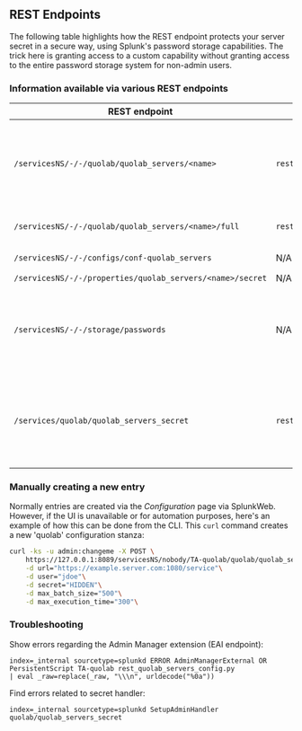 ## REST Endpoints

The following table highlights how the REST endpoint protects your server secret in a secure way, using Splunk's password storage capabilities.  The trick here is granting access to a custom capability without granting access to the entire password storage system for non-admin users.


### Information available via various REST endpoints

| REST endpoint | Script | Information shown |
| ------------- | ------ | ----------------- |
| `/servicesNS/-/-/quolab/quolab_servers/<name>` | `rest_quolab_servers_config.py` | Write properties and unencrypted 'secret'; restricted via capabilities.  Only `read_quolab_servers_config` can read, and `edit_quolab_servers_config` can write.|
| `/servicesNS/-/-/quolab/quolab_servers/<name>/full` | `rest_quolab_servers_config.py` | Read properties and unencrypted 'secret'; restricted same as above. |
| `/servicesNS/-/-/configs/conf-quolab_servers` | N/A (native) | Shows 'secret' as "HIDDEN" |
| `/servicesNS/-/-/properties/quolab_servers/<name>/secret` | N/A (native) | Shows 'value' as "HIDDEN" |
| `/servicesNS/-/-/storage/passwords` | N/A (native) | Will show `password` in encrypted form (as stored in `passwords.conf`) and `clear_password` (unencrypted).  Access is restricted to users with the `list_storage_passwords` capability. |
| `/services/quolab/quolab_servers_secret` | `rest_quolab_servers_secret.py` | Show unencrypted `secret` and is restricted via capabilities.  Uses the scripted rest handler with `passSystemAuth` enabled so that the necessary secret can be obtained without being an admin. |

### Manually creating a new entry

Normally entries are created via the *Configuration* page via SplunkWeb.  However, if the UI is unavailable or for automation purposes, here's an example of how this can be done from the CLI.
This `curl` command creates a new 'quolab' configuration stanza:

```bash
curl -ks -u admin:changeme -X POST \
    https://127.0.0.1:8089/servicesNS/nobody/TA-quolab/quolab/quolab_servers/quolab \
    -d url="https://example.server.com:1080/service"\
    -d user="jdoe"\
    -d secret="HIDDEN"\
    -d max_batch_size="500"\
    -d max_execution_time="300"\
```

### Troubleshooting

Show errors regarding the Admin Manager extension (EAI endpoint):

```
index=_internal sourcetype=splunkd ERROR AdminManagerExternal OR PersistentScript TA-quolab rest_quolab_servers_config.py
| eval _raw=replace(_raw, "\\\n", urldecode("%0a"))
```

Find errors related to secret handler:

```
index=_internal sourcetype=splunkd SetupAdminHandler quolab/quolab_servers_secret
```
